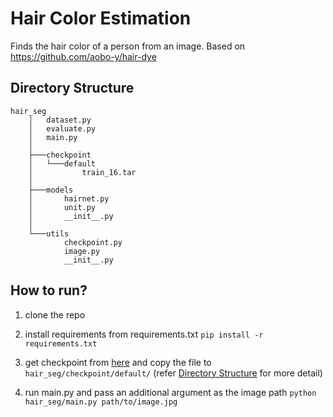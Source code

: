 
# Hair Color Estimation

Finds the hair color of a person from an image.
Based on https://github.com/aobo-y/hair-dye

## Directory Structure
```
hair_seg
    │   dataset.py
    │   evaluate.py
    │   main.py
    │
    ├───checkpoint
    │   └───default
    │           train_16.tar
    │
    ├───models
    │       hairnet.py
    │       unit.py
    │       __init__.py
    │
    └───utils
            checkpoint.py
            image.py
            __init__.py
```

## How to run?
1. clone the repo

2. install requirements from requirements.txt
`pip install -r requirements.txt`

3. get checkpoint from [here](https://drive.google.com/file/d/1x_QFQwX7WcqruU4fjXeNgHKhs7n2uzpp/view?usp=sharing) and copy the file to `hair_seg/checkpoint/default/`
(refer [Directory Structure](#) for more detail)

4. run main.py and pass an additional argument as the image path
 `python hair_seg/main.py path/to/image.jpg`